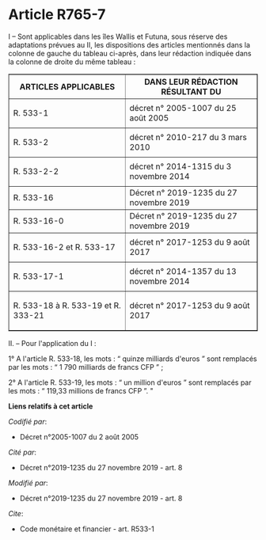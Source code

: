 # Article R765-7

I – Sont applicables dans les îles Wallis et Futuna, sous réserve des adaptations prévues au II, les dispositions des
articles mentionnés dans la colonne de gauche du tableau ci-après, dans leur rédaction indiquée dans la colonne de droite du
même tableau :

<table border="1">
  <tbody>
    <tr>
      <th>ARTICLES APPLICABLES</th>
      <th>DANS LEUR RÉDACTION RÉSULTANT DU</th>
    </tr>
    <tr>
      <td align="left">

R. 533-1

</td>
      <td align="left">décret n° 2005-1007 du 25 août 2005</td>
    </tr>
    <tr>
      <td align="left">

R. 533-2

</td>
      <td align="left">décret n° 2010-217 du 3 mars 2010</td>
    </tr>
    <tr>
      <td align="left">

R. 533-2-2

</td>
      <td align="left">décret n° 2014-1315 du 3 novembre 2014</td>
    </tr>
    <tr>
      <td align="left">R. 533-16</td>
      <td align="left">Décret n° 2019-1235 du 27 novembre 2019</td>
    </tr>
    <tr>
      <td align="left">R. 533-16-0</td>
      <td align="left">Décret n° 2019-1235 du 27 novembre 2019</td>
    </tr>
    <tr>
      <td align="left">

R. 533-16-2 et R. 533-17

</td>
      <td align="left">décret n° 2017-1253 du 9 août 2017</td>
    </tr>
    <tr>
      <td align="left">

R. 533-17-1

</td>
      <td align="left">décret n° 2014-1357 du 13 novembre 2014</td>
    </tr>
    <tr>
      <td align="left">

R. 533-18 à R. 533-19 et R. 333-21

</td>
      <td align="left">décret n° 2017-1253 du 9 août 2017</td>
    </tr>
  </tbody>
</table>

II. – Pour l'application du I :

1° A l'article R. 533-18, les mots : “ quinze milliards d'euros ” sont remplacés par les mots : “ 1 790 milliards de francs
CFP ” ;

2° A l'article R. 533-19, les mots : “ un million d'euros ” sont remplacés par les mots : “ 119,33 millions de francs CFP ”.
"

**Liens relatifs à cet article**

_Codifié par_:

  - Décret n°2005-1007 du 2 août 2005

_Cité par_:

  - Décret n°2019-1235 du 27 novembre 2019 - art. 8

_Modifié par_:

  - Décret n°2019-1235 du 27 novembre 2019 - art. 8

_Cite_:

  - Code monétaire et financier - art. R533-1
